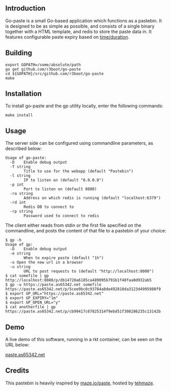 ## Introduction
Go-paste is a small Go-based application which functions as a pastebin. It is designed to be as simple as possible, and consists of a single binary together with a HTML template, and redis to store the paste data in. It features configurable paste expiry based on [time/duration](https://golang.org/pkg/time/).

## Building
```
export GOPATH=/some/absolute/path
go get github.com/r3boot/go-paste
cd ${GOPATH}/src/github.com/r3boot/go-paste
make
```

## Installation
To install go-paste and the gp utility locally, enter the following commands:
```
make install
```

## Usage
The server side can be configured using commandline parameters, as described below:
```
Usage of go-paste:
  -D	Enable debug output
  -T string
    	Title to use for the webapp (default "Pastebin")
  -l string
    	IP to listen on (default "0.0.0.0")
  -p int
    	Port to listen on (default 8080)
  -ra string
    	Address on which redis is running (default "localhost:6379")
  -rd int
    	Redis DB to connect to
  -rp string
    	Password used to connect to redis
```

The client either reads from stdin or the first file specified on the commandline, and posts the content of that file to a pastebin of your choice:

```
$ gp -h
Usage of gp:
  -D	Enable debug output
  -e string
    	When to expire paste (default "1h")
  -o Open the new url in a browser
  -u string
    	URL to post requests to (default "http://localhost:8080")
$ cat somefile | gp
http://localhost:8080/p/db14728a6185ca489095b791b1f40faa0d932ab5
$ gp -u https://paste.as65342.net somefile
https://paste.as65342.net/p/5cee9bc0c93784a8de492818da3123d4995980f9
$ export GP_URL="https://paste.as65342.net"
$ export GP_EXPIRY="1m"
$ export GP_OPEN_URL="y"
$ cat anotherfile | gp
https://paste.as65342.net/p/cb99417c67825314f9ebd51f308286235c13142b
```


## Demo
A live demo of this software, running in a rkt container, can be seen on the URL below:

[paste.as65342.net](https://paste.as65342.net)

## Credits
This pastebin is heavily inspired by [maze.io/paste](https://maze.io/paste), hosted by [tehmaze](https://github.com/tehmaze).
